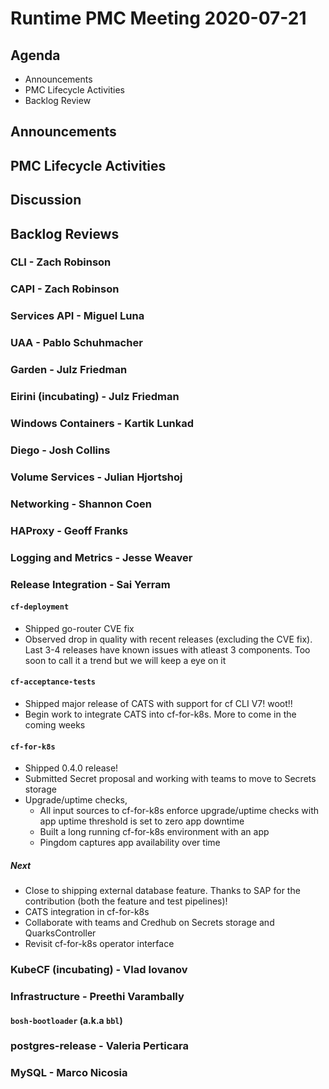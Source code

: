 # Runtime PMC Meeting 2020-07-21

## Agenda

* Announcements
* PMC Lifecycle Activities
* Backlog Review


## Announcements


## PMC Lifecycle Activities


## Discussion


## Backlog Reviews

### CLI - Zach Robinson


### CAPI - Zach Robinson


### Services API - Miguel Luna


### UAA - Pablo Schuhmacher


### Garden - Julz Friedman


### Eirini (incubating) - Julz Friedman


### Windows Containers - Kartik Lunkad


### Diego - Josh Collins


### Volume Services - Julian Hjortshoj


### Networking - Shannon Coen


### HAProxy - Geoff Franks


### Logging and Metrics - Jesse Weaver


### Release Integration - Sai Yerram

#### `cf-deployment`
- Shipped go-router CVE fix
- Observed drop in quality with recent releases (excluding the CVE fix). Last 3-4 releases have known issues with atleast 3 components. Too soon to call it a trend but we will keep a eye on it

#### `cf-acceptance-tests`
- Shipped major release of CATS with support for cf CLI V7! woot!!
- Begin work to integrate CATS into cf-for-k8s. More to come in the coming weeks

#### `cf-for-k8s`
- Shipped 0.4.0 release!
- Submitted Secret proposal and working with teams to move to Secrets storage
- Upgrade/uptime checks,
  - All input sources to cf-for-k8s enforce upgrade/uptime checks with app uptime threshold is set to zero app downtime
  - Built a long running cf-for-k8s environment with an app
  - Pingdom captures app availability over time
  
##### Next 
- Close to shipping external database feature. Thanks to SAP for the contribution (both the feature and test pipelines)!
- CATS integration in cf-for-k8s
- Collaborate with teams and Credhub on Secrets storage and QuarksController
- Revisit cf-for-k8s operator interface

### KubeCF (incubating) - Vlad Iovanov


### Infrastructure - Preethi Varambally

#### `bosh-bootloader` (a.k.a `bbl`)


### postgres-release - Valeria Perticara


### MySQL - Marco Nicosia

